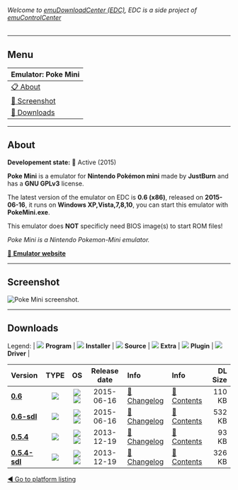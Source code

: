 ###### Welcome to [emuDownloadCenter (EDC)](https://github.com/PhoenixInteractiveNL/emuDownloadCenter/wiki/), EDC is a side project of [emuControlCenter](https://github.com/PhoenixInteractiveNL/emuControlCenter/wiki/)
***
## Menu
| **Emulator: Poke Mini** |
|:---------|
| [:clipboard: About](#about) |
| [:sunrise: Screenshot](#screen) |
| [:floppy_disk: Downloads](#downloads) |
***
## About
**Developement state:** :large_blue_circle: Active (2015)

**Poke Mini** is a emulator for **Nintendo Pokémon mini** made by **JustBurn** and has a **GNU GPLv3** license.

The latest version of the emulator on EDC is **0.6 (x86)**, released on **2015-06-16**, it runs on **Windows XP,Vista,7,8,10**, you can start this emulator with **PokeMini.exe**.

This emulator does **NOT** specificly need BIOS image(s) to start ROM files!

_Poke Mini is a Nintendo Pokemon-Mini emulator._

[:link: **Emulator website**](http://sourceforge.net/projects/pokemini/)
***
## Screenshot
![](https://raw.githubusercontent.com/PhoenixInteractiveNL/emuDownloadCenter/master/hooks/pokemini/emulator_screen_01.jpg "Poke Mini screenshot.")
***
## Downloads
Legend:
| ![](https://raw.githubusercontent.com/wiki/PhoenixInteractiveNL/emuDownloadCenter/images_misc/icon_program_24.png) **Program** | 
![](https://raw.githubusercontent.com/wiki/PhoenixInteractiveNL/emuDownloadCenter/images_misc/icon_installer_24.png) **Installer** | 
![](https://raw.githubusercontent.com/wiki/PhoenixInteractiveNL/emuDownloadCenter/images_misc/icon_source_code_24.png) **Source** | 
![](https://raw.githubusercontent.com/wiki/PhoenixInteractiveNL/emuDownloadCenter/images_misc/icon_extra_24.png) **Extra** | 
![](https://raw.githubusercontent.com/wiki/PhoenixInteractiveNL/emuDownloadCenter/images_misc/icon_plugin_24.png) **Plugin** | 
![](https://raw.githubusercontent.com/wiki/PhoenixInteractiveNL/emuDownloadCenter/images_misc/icon_driver_24.png) **Driver** | 


| Version  | TYPE | OS | Release date  | Info       | Info       | DL Size    |
|:---------|:----:|:--:|:-------------:|:-----------|:-----------|-----------:|
| [**0.6**](https://github.com/PhoenixInteractiveNL/edc-repo0005/raw/master/pokemini/0.6.7z) | ![](https://raw.githubusercontent.com/wiki/PhoenixInteractiveNL/emuDownloadCenter/images_misc/icon_program_24.png) | ![](https://raw.githubusercontent.com/wiki/PhoenixInteractiveNL/emuDownloadCenter/images_misc/logo_windows_24.png)![](https://raw.githubusercontent.com/wiki/PhoenixInteractiveNL/emuDownloadCenter/images_misc/icon_32-bit_24.png) | 2015-06-16 | [:page_facing_up: Changelog](https://github.com/PhoenixInteractiveNL/edc-repo0005/blob/master/pokemini/0.6_changelog.txt) | [:mag_right: Contents](https://github.com/PhoenixInteractiveNL/edc-repo0005/blob/master/pokemini/0.6_contents.txt) | 110 KB |
| [**0.6-sdl**](https://github.com/PhoenixInteractiveNL/edc-repo0005/raw/master/pokemini/0.6-sdl.7z) | ![](https://raw.githubusercontent.com/wiki/PhoenixInteractiveNL/emuDownloadCenter/images_misc/icon_program_24.png) | ![](https://raw.githubusercontent.com/wiki/PhoenixInteractiveNL/emuDownloadCenter/images_misc/logo_windows_24.png)![](https://raw.githubusercontent.com/wiki/PhoenixInteractiveNL/emuDownloadCenter/images_misc/icon_32-bit_24.png) | 2015-06-16 | [:page_facing_up: Changelog](https://github.com/PhoenixInteractiveNL/edc-repo0005/blob/master/pokemini/0.6-sdl_changelog.txt) | [:mag_right: Contents](https://github.com/PhoenixInteractiveNL/edc-repo0005/blob/master/pokemini/0.6-sdl_contents.txt) | 532 KB |
| [**0.5.4**](https://github.com/PhoenixInteractiveNL/edc-repo0005/raw/master/pokemini/0.5.4.7z) | ![](https://raw.githubusercontent.com/wiki/PhoenixInteractiveNL/emuDownloadCenter/images_misc/icon_program_24.png) | ![](https://raw.githubusercontent.com/wiki/PhoenixInteractiveNL/emuDownloadCenter/images_misc/logo_windows_24.png)![](https://raw.githubusercontent.com/wiki/PhoenixInteractiveNL/emuDownloadCenter/images_misc/icon_32-bit_24.png) | 2013-12-19 | [:page_facing_up: Changelog](https://github.com/PhoenixInteractiveNL/edc-repo0005/blob/master/pokemini/0.5.4_changelog.txt) | [:mag_right: Contents](https://github.com/PhoenixInteractiveNL/edc-repo0005/blob/master/pokemini/0.5.4_contents.txt) | 93 KB |
| [**0.5.4-sdl**](https://github.com/PhoenixInteractiveNL/edc-repo0005/raw/master/pokemini/0.5.4-sdl.7z) | ![](https://raw.githubusercontent.com/wiki/PhoenixInteractiveNL/emuDownloadCenter/images_misc/icon_program_24.png) | ![](https://raw.githubusercontent.com/wiki/PhoenixInteractiveNL/emuDownloadCenter/images_misc/logo_windows_24.png)![](https://raw.githubusercontent.com/wiki/PhoenixInteractiveNL/emuDownloadCenter/images_misc/icon_32-bit_24.png) | 2013-12-19 | [:page_facing_up: Changelog](https://github.com/PhoenixInteractiveNL/edc-repo0005/blob/master/pokemini/0.5.4-sdl_changelog.txt) | [:mag_right: Contents](https://github.com/PhoenixInteractiveNL/edc-repo0005/blob/master/pokemini/0.5.4-sdl_contents.txt) | 326 KB |

[:arrow_backward: Go to platform listing](https://github.com/PhoenixInteractiveNL/emuDownloadCenter/wiki/EDC-Platform-List)
